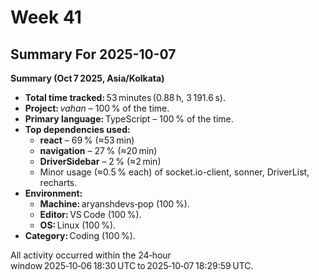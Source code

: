 # Week 41

## Summary For 2025-10-07
**Summary (Oct 7 2025, Asia/Kolkata)**  

- **Total time tracked:** 53 minutes (0.88 h, 3 191.6 s).  
- **Project:** *vahan* – 100 % of the time.  
- **Primary language:** TypeScript – 100 % of the time.  
- **Top dependencies used:**  
  - **react** – 69 % (≈53 min)  
  - **navigation** – 27 % (≈20 min)  
  - **DriverSidebar** – 2 % (≈2 min)  
  - Minor usage (≈0.5 % each) of socket.io-client, sonner, DriverList, recharts.  
- **Environment:**  
  - **Machine:** aryanshdevs‑pop (100 %).  
  - **Editor:** VS Code (100 %).  
  - **OS:** Linux (100 %).  
- **Category:** Coding (100 %).  

All activity occurred within the 24‑hour window 2025‑10‑06 18:30 UTC to 2025‑10‑07 18:29:59 UTC.